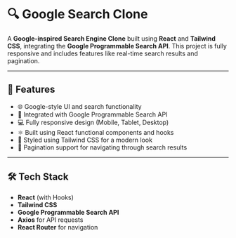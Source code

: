 # 🔍 Google Search Clone

A **Google-inspired Search Engine Clone** built using **React** and **Tailwind CSS**, integrating the **Google Programmable Search API**. This project is fully responsive and includes features like real-time search results and pagination.

---

## 🚀 Features

- 🌐 Google-style UI and search functionality
- 🔎 Integrated with Google Programmable Search API
- 💻 Fully responsive design (Mobile, Tablet, Desktop)
- ⚛️ Built using React functional components and hooks
- 🎨 Styled using Tailwind CSS for a modern look
- 📄 Pagination support for navigating through search results

---

## 🛠️ Tech Stack

- **React** (with Hooks)
- **Tailwind CSS**
- **Google Programmable Search API**
- **Axios** for API requests
- **React Router** for navigation


